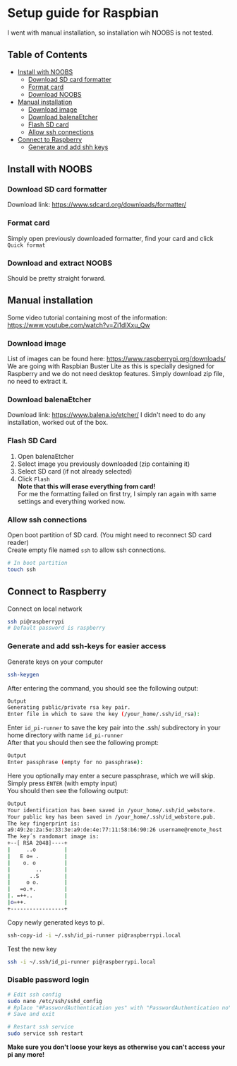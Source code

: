 # Setup guide for Raspbian

I went with manual installation, so installation wih NOOBS is not tested.

## Table of Contents
* [Install with NOOBS](#install-with-noobs)
    * [Download SD card formatter](#download-sd-card-formatter)
    * [Format card](#format-card)
    * [Download NOOBS](#download-and-extract-noobs)
* [Manual installation](#manual-installation)
    * [Download image](#download-image)
    * [Download balenaEtcher](#download-balenaetcher)
    * [Flash SD card](#flash-sd-card)
    * [Allow ssh connections](#allow-ssh-connections)
* [Connect to Raspberry](#connect-to-raspberry)
    * [Generate and add shh keys](#generate-and-add-ssh-keys-for-easier-access)
    
    
## Install with NOOBS

### Download SD card formatter
Download link: https://www.sdcard.org/downloads/formatter/

### Format card
Simply open previously downloaded formatter, find your card and click `Quick format`

### Download and extract NOOBS
Should be pretty straight forward.


## Manual installation
Some video tutorial containing most of the information: https://www.youtube.com/watch?v=Zi1dIXxu_Qw

### Download image
List of images can be found here: https://www.raspberrypi.org/downloads/  
We are going with Raspbian Buster Lite as this is specially designed for Raspberry and we 
do not need desktop features.
Simply download zip file, no need to extract it.

### Download balenaEtcher
Download link: https://www.balena.io/etcher/
I didn't need to do any installation, worked out of the box.

### Flash SD Card
1. Open balenaEtcher
2. Select image you previously downloaded (zip containing it)
3. Select SD card (if not already selected)
4. Click `Flash`   
**Note that this will erase everything from card!**  
For me the formatting failed on first try, I simply ran again with same settings and everything worked now.

### Allow ssh connections
Open boot partition of SD card. (You might need to reconnect SD card reader)  
Create empty file named `ssh` to allow ssh connections.
```bash
# In boot partition
touch ssh
```

## Connect to Raspberry
Connect on local network
```bash
ssh pi@raspberrypi
# Default password is raspberry
```

### Generate and add ssh-keys for easier access
Generate keys on your computer
```bash
ssh-keygen
```
After entering the command, you should see the following output:
```bash
Output
Generating public/private rsa key pair.
Enter file in which to save the key (/your_home/.ssh/id_rsa):
```
Enter `id_pi-runner` to save the key pair into the .ssh/ subdirectory in your home directory with name `id_pi-runner`  
After that you should then see the following prompt:
```bash
Output
Enter passphrase (empty for no passphrase):
```
Here you optionally may enter a secure passphrase, which we will skip.
Simply press `ENTER` (with empty input)  
You should then see the following output:
```bash
Output
Your identification has been saved in /your_home/.ssh/id_webstore.
Your public key has been saved in /your_home/.ssh/id_webstore.pub.
The key fingerprint is:
a9:49:2e:2a:5e:33:3e:a9:de:4e:77:11:58:b6:90:26 username@remote_host
The key´s randomart image is:
+--[ RSA 2048]----+
|     ..o         |
|   E o= .        |
|    o. o         |
|        ..       |
|      ..S        |
|     o o.        |
|   =o.+.         |
|. =++..          |
|o=++.            |
+-----------------+
```
Copy newly generated keys to pi.
```bash
ssh-copy-id -i ~/.ssh/id_pi-runner pi@raspberrypi.local  
```
Test the new key
```bash
ssh -i ~/.ssh/id_pi-runner pi@raspberrypi.local  
```

### Disable password login
```bash
# Edit ssh config
sudo nano /etc/ssh/sshd_config
# Rplace "#PasswordAuthentication yes" with "PasswordAuthentication no"
# Save and exit

# Restart ssh service
sudo service ssh restart
```
**Make sure you don't loose your keys as otherwise you can't access your pi any more!**
